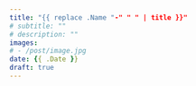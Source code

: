 ```yaml
---
title: "{{ replace .Name "-" " " | title }}"
# subtitle: ""
# description: ""
images:
# - /post/image.jpg
date: {{ .Date }}
draft: true
---
```

